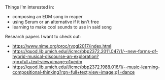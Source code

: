 Things I'm interested in:
- composing an EDM song in reaper
- using Serum or an alternative if it isn't free
- learning to make cool sounds to use in said song

Research papers I want to check out:
- https://www.nime.org/proc/rvogl2017/index.html
- https://quod.lib.umich.edu/i/icmc/bbp2372.2011.047/1/--new-forms-of-hybrid-musical-discourse-an-exploration?rgn=full+text;view=image;q1=edm
- https://quod.lib.umich.edu/i/icmc/bbp2372.1988.016/1/--music-learning-compositional-thinking?rgn=full+text;view=image;q1=dance
